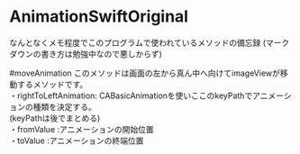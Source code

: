 # AnimationSwiftOriginal
  なんとなくメモ程度でこのプログラムで使われているメソッドの備忘録 (マークダウンの書き方は勉強中なので悪しからず)
  
#moveAnimation
  このメソッドは画面の左から真ん中へ向けてimageViewが移動するメソッドです。  
  ・rightToLeftAnimation: CABasicAnimationを使いここのkeyPathでアニメーションの種類を決定する。  
     (keyPathは後でまとめる)  
  ・fromValue           :アニメーションの開始位置  
  ・toValue             :アニメーションの終端位置  
  
